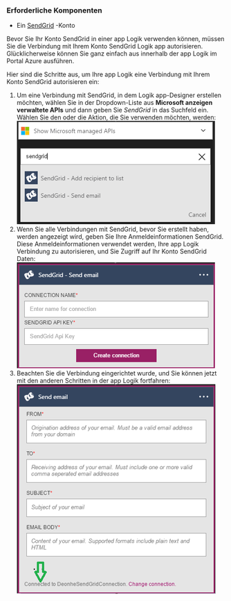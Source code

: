### <a name="prerequisites"></a>Erforderliche Komponenten
- Ein [SendGrid](https://www.SendGrid.com/) -Konto 

Bevor Sie Ihr Konto SendGrid in einer app Logik verwenden können, müssen Sie die Verbindung mit Ihrem Konto SendGrid Logik app autorisieren. Glücklicherweise können Sie ganz einfach aus innerhalb der app Logik im Portal Azure ausführen. 

Hier sind die Schritte aus, um Ihre app Logik eine Verbindung mit Ihrem Konto SendGrid autorisieren ein:

1. Um eine Verbindung mit SendGrid, in dem Logik app-Designer erstellen möchten, wählen Sie in der Dropdown-Liste aus **Microsoft anzeigen verwaltete APIs** und dann geben Sie *SendGrid* in das Suchfeld ein. Wählen Sie den oder die Aktion, die Sie verwenden möchten, werden:  
  ![SendGrid Schritt 1](./media/connectors-create-api-sendgrid/sendgrid-1.png)
2. Wenn Sie alle Verbindungen mit SendGrid, bevor Sie erstellt haben, werden angezeigt wird, geben Sie Ihre Anmeldeinformationen SendGrid. Diese Anmeldeinformationen verwendet werden, Ihre app Logik Verbindung zu autorisieren, und Sie Zugriff auf Ihr Konto SendGrid Daten:  
  ![SendGrid Schritt 2](./media/connectors-create-api-sendgrid/sendgrid-2.png)
3. Beachten Sie die Verbindung eingerichtet wurde, und Sie können jetzt mit den anderen Schritten in der app Logik fortfahren:  
  ![SendGrid Schritt 3](./media/connectors-create-api-sendgrid/sendgrid-3.png)   
